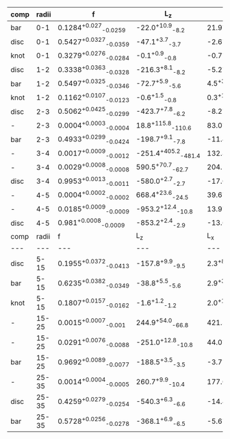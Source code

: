 |comp|radii| f | L<sub>z</sub> | L<sub>x</sub> | L<sub>y</sub> | angle | w<sub>z</sub> | w<sub>x</sub> | w<sub>y</sub> |
|---|---|---| ---| --- | ---| --- | --- | --- | --- |
|bar|   0-1|0.1284<sup>+0.027</sup><sub>-0.0259</sub>|-22.0<sup>+10.9</sup><sub>-8.2</sub>|21.9<sup>+11.3</sup><sub>-11.9</sub>|-50.8<sup>+5.1</sup><sub>-5.9</sub>|76.9<sup>+7.4</sup><sub>-6.6</sub>|50.6<sup>+7.4</sup><sub>-7.7</sub>|21.5<sup>+3.7</sup><sub>-3.5</sub>|22.8<sup>+8.8</sup><sub>-10.1</sub>|
|disc|   0-1|0.5427<sup>+0.0327</sup><sub>-0.0359</sub>|-47.1<sup>+3.7</sup><sub>-3.7</sub>|-2.6<sup>+4.5</sup><sub>-4.4</sub>|4.8<sup>+3.2</sup><sub>-3.3</sub>|57.7<sup>+4.2</sup><sub>-4.5</sub>|90.2<sup>+3.2</sup><sub>-3.1</sub>|67.7<sup>+2.4</sup><sub>-2.3</sub>|63.4<sup>+2.6</sup><sub>-2.6</sub>|
|knot|   0-1|0.3279<sup>+0.0276</sup><sub>-0.0284</sub>|-0.1<sup>+0.9</sup><sub>-0.8</sub>|-0.7<sup>+2.0</sup><sub>-1.3</sub>|2.2<sup>+1.8</sup><sub>-1.9</sub>|23.5<sup>+8.2</sup><sub>-7.4</sub>|27.5<sup>+2.6</sup><sub>-2.4</sub>|18.1<sup>+2.9</sup><sub>-3.0</sub>|10.3<sup>+0.5</sup><sub>-0.2</sub>|
|disc|   1-2|0.3338<sup>+0.0363</sup><sub>-0.0328</sub>|-216.3<sup>+8.1</sup><sub>-8.2</sub>|-5.2<sup>+5.1</sup><sub>-5.7</sub>|-3.1<sup>+4.6</sup><sub>-3.3</sub>|47.5<sup>+16.4</sup><sub>-14.6</sub>|127.2<sup>+4.7</sup><sub>-4.0</sub>|116.5<sup>+4.5</sup><sub>-3.9</sub>|92.3<sup>+4.2</sup><sub>-4.1</sub>|
|bar|   1-2|0.5497<sup>+0.0325</sup><sub>-0.0346</sub>|-72.7<sup>+5.9</sup><sub>-5.6</sub>|4.5<sup>+3.2</sup><sub>-3.3</sub>|4.0<sup>+2.1</sup><sub>-2.2</sub>|74.0<sup>+2.0</sup><sub>-2.0</sub>|98.0<sup>+3.1</sup><sub>-2.9</sub>|56.3<sup>+2.5</sup><sub>-2.5</sub>|74.3<sup>+3.0</sup><sub>-2.8</sub>|
|knot|   1-2|0.1162<sup>+0.0107</sup><sub>-0.0123</sub>|-0.6<sup>+1.5</sup><sub>-0.8</sub>|0.3<sup>+1.2</sup><sub>-1.5</sub>|-0.8<sup>+1.1</sup><sub>-0.8</sub>|52.6<sup>+4.4</sup><sub>-4.2</sub>|26.2<sup>+3.7</sup><sub>-3.1</sub>|10.6<sup>+0.8</sup><sub>-0.4</sub>|15.4<sup>+2.0</sup><sub>-1.7</sub>|
|disc|   2-3|0.5062<sup>+0.0425</sup><sub>-0.0299</sub>|-423.7<sup>+7.8</sup><sub>-6.2</sub>|-8.2<sup>+3.4</sup><sub>-3.2</sub>|-4.0<sup>+2.2</sup><sub>-1.8</sub>|71.1<sup>+4.0</sup><sub>-4.4</sub>|153.8<sup>+2.6</sup><sub>-2.1</sub>|137.7<sup>+2.9</sup><sub>-2.0</sub>|137.9<sup>+2.0</sup><sub>-2.5</sub>|
|-|   2-3|0.0004<sup>+0.0003</sup><sub>-0.0004</sub>|18.8<sup>+115.8</sup><sub>-110.6</sub>|83.0<sup>+201.5</sup><sub>-119.2</sub>|-145.2<sup>+75.7</sup><sub>-163.8</sub>|52.7<sup>+23.2</sup><sub>-19.9</sub>|13.5<sup>+4.9</sup><sub>-2.1</sub>|14.6<sup>+6.9</sup><sub>-2.9</sub>|11.7<sup>+1.7</sup><sub>-1.0</sub>|
|bar|   2-3|0.4933<sup>+0.0299</sup><sub>-0.0424</sub>|-198.7<sup>+9.1</sup><sub>-7.8</sub>|-11.4<sup>+2.4</sup><sub>-3.1</sub>|2.1<sup>+1.1</sup><sub>-1.4</sub>|74.4<sup>+0.6</sup><sub>-0.6</sub>|133.5<sup>+1.5</sup><sub>-1.5</sub>|64.1<sup>+3.2</sup><sub>-1.9</sub>|135.0<sup>+4.7</sup><sub>-4.4</sub>|
|-|   3-4|0.0017<sup>+0.0009</sup><sub>-0.0012</sub>|-251.4<sup>+405.2</sup><sub>-481.4</sub>|132.8<sup>+669.7</sup><sub>-694.6</sub>|779.6<sup>+484.8</sup><sub>-240.6</sub>|16.5<sup>+8.4</sup><sub>-10.1</sub>|12.0<sup>+2.3</sup><sub>-1.2</sub>|11.2<sup>+1.1</sup><sub>-0.7</sub>|10.8<sup>+0.9</sup><sub>-0.5</sub>|
|-|   3-4|0.0029<sup>+0.0008</sup><sub>-0.0008</sub>|590.5<sup>+70.7</sup><sub>-62.7</sub>|204.1<sup>+189.2</sup><sub>-130.2</sub>|-691.5<sup>+32.2</sup><sub>-49.7</sub>|22.4<sup>+11.7</sup><sub>-15.9</sub>|11.4<sup>+1.4</sup><sub>-0.8</sub>|11.9<sup>+1.8</sup><sub>-1.1</sub>|27.3<sup>+11.5</sup><sub>-6.1</sub>|
|disc|   3-4|0.9953<sup>+0.0013</sup><sub>-0.0011</sub>|-580.0<sup>+2.7</sup><sub>-2.7</sub>|-17.0<sup>+2.9</sup><sub>-2.6</sub>|-5.9<sup>+1.3</sup><sub>-1.5</sub>|69.5<sup>+1.1</sup><sub>-1.2</sub>|159.4<sup>+1.2</sup><sub>-1.1</sub>|125.7<sup>+0.9</sup><sub>-0.8</sub>|221.8<sup>+1.4</sup><sub>-1.3</sub>|
|-|   4-5|0.0004<sup>+0.0002</sup><sub>-0.0002</sub>|668.4<sup>+23.6</sup><sub>-24.5</sub>|39.6<sup>+73.2</sup><sub>-92.4</sub>|-700.1<sup>+10.3</sup><sub>-10.9</sub>|15.9<sup>+6.8</sup><sub>-6.0</sub>|19.5<sup>+5.3</sup><sub>-2.7</sub>|11.5<sup>+0.5</sup><sub>-0.4</sub>|235.3<sup>+99.8</sup><sub>-50.2</sub>|
|-|   4-5|0.0185<sup>+0.0009</sup><sub>-0.0009</sub>|-953.2<sup>+12.4</sup><sub>-10.8</sub>|13.9<sup>+5.5</sup><sub>-5.2</sub>|18.1<sup>+2.4</sup><sub>-2.1</sub>|53.4<sup>+5.3</sup><sub>-7.0</sub>|30.2<sup>+6.3</sup><sub>-3.6</sub>|12.2<sup>+0.5</sup><sub>-0.4</sub>|90.4<sup>+12.8</sup><sub>-11.9</sub>|
|disc|   4-5|0.981<sup>+0.0008</sup><sub>-0.0009</sub>|-853.2<sup>+2.4</sup><sub>-2.9</sub>|-13.6<sup>+1.1</sup><sub>-1.3</sub>|-5.3<sup>+0.4</sup><sub>-0.5</sub>|76.1<sup>+0.8</sup><sub>-0.8</sub>|169.6<sup>+0.9</sup><sub>-1.1</sub>|133.1<sup>+0.6</sup><sub>-0.6</sub>|276.1<sup>+0.4</sup><sub>-0.4</sub>|
|comp|radii| f | L<sub>z</sub> | L<sub>x</sub> | L<sub>y</sub> | angle | w<sub>z</sub> | w<sub>x</sub> | w<sub>y</sub> |
|---|---|---| ---| --- | ---| --- | --- | --- | --- |
|disc|   5-15|0.1955<sup>+0.0372</sup><sub>-0.0413</sub>|-157.8<sup>+9.9</sup><sub>-9.5</sub>|2.3<sup>+8.7</sup><sub>-8.2</sub>|-0.8<sup>+8.3</sup><sub>-8.0</sub>|47.9<sup>+36.6</sup><sub>-31.2</sub>|118.1<sup>+7.5</sup><sub>-7.1</sub>|118.2<sup>+9.1</sup><sub>-8.3</sub>|71.3<sup>+5.5</sup><sub>-4.9</sub>|
|bar|   5-15|0.6235<sup>+0.0382</sup><sub>-0.0349</sub>|-38.8<sup>+5.5</sup><sub>-5.6</sub>|2.9<sup>+3.0</sup><sub>-2.9</sub>|-0.3<sup>+2.2</sup><sub>-2.2</sub>|53.5<sup>+3.5</sup><sub>-3.6</sub>|76.5<sup>+2.9</sup><sub>-3.1</sub>|53.9<sup>+2.3</sup><sub>-2.5</sub>|57.6<sup>+3.3</sup><sub>-3.3</sub>|
|knot|   5-15|0.1807<sup>+0.0157</sup><sub>-0.0162</sub>|-1.6<sup>+1.2</sup><sub>-1.2</sub>|2.0<sup>+1.8</sup><sub>-2.1</sub>|2.7<sup>+1.3</sup><sub>-1.4</sub>|23.0<sup>+5.3</sup><sub>-5.1</sub>|23.3<sup>+2.5</sup><sub>-2.4</sub>|10.5<sup>+0.8</sup><sub>-0.4</sub>|10.4<sup>+0.7</sup><sub>-0.3</sub>|
|-|  15-25|0.0015<sup>+0.0007</sup><sub>-0.001</sub>|244.9<sup>+54.0</sup><sub>-66.8</sub>|421.3<sup>+129.5</sup><sub>-78.9</sub>|-259.0<sup>+136.1</sup><sub>-336.0</sub>|59.5<sup>+41.6</sup><sub>-20.6</sub>|46.9<sup>+32.9</sup><sub>-28.7</sub>|30.1<sup>+31.5</sup><sub>-16.6</sub>|13.9<sup>+10.5</sup><sub>-3.0</sub>|
|-|  15-25|0.0291<sup>+0.0076</sup><sub>-0.0088</sub>|-251.0<sup>+12.8</sup><sub>-10.8</sub>|44.0<sup>+23.7</sup><sub>-22.0</sub>|163.5<sup>+9.9</sup><sub>-9.0</sub>|61.4<sup>+6.3</sup><sub>-6.7</sub>|91.9<sup>+17.5</sup><sub>-14.9</sub>|29.1<sup>+8.5</sup><sub>-8.0</sub>|17.7<sup>+12.1</sup><sub>-5.9</sub>|
|bar|  15-25|0.9692<sup>+0.0089</sup><sub>-0.0077</sub>|-188.5<sup>+3.5</sup><sub>-3.5</sub>|-3.7<sup>+2.7</sup><sub>-2.9</sub>|-2.1<sup>+2.1</sup><sub>-1.9</sub>|69.5<sup>+2.1</sup><sub>-2.1</sub>|122.2<sup>+2.1</sup><sub>-2.1</sub>|86.5<sup>+1.6</sup><sub>-1.6</sub>|142.7<sup>+2.6</sup><sub>-2.5</sub>|
|-|  25-35|0.0014<sup>+0.0004</sup><sub>-0.0005</sub>|260.7<sup>+9.9</sup><sub>-10.4</sub>|177.0<sup>+98.1</sup><sub>-27.6</sub>|-594.6<sup>+39.0</sup><sub>-33.8</sub>|27.6<sup>+4.4</sup><sub>-13.2</sub>|14.8<sup>+6.9</sup><sub>-2.9</sub>|246.6<sup>+187.8</sup><sub>-111.3</sub>|12.3<sup>+2.9</sup><sub>-1.5</sub>|
|disc|  25-35|0.4259<sup>+0.0279</sup><sub>-0.0254</sub>|-540.3<sup>+6.3</sup><sub>-6.6</sub>|-14.4<sup>+4.1</sup><sub>-4.5</sub>|7.8<sup>+3.4</sup><sub>-3.4</sub>|78.1<sup>+9.6</sup><sub>-7.0</sub>|168.2<sup>+3.0</sup><sub>-2.7</sub>|158.7<sup>+3.6</sup><sub>-2.8</sub>|148.0<sup>+3.5</sup><sub>-3.3</sub>|
|bar|  25-35|0.5728<sup>+0.0256</sup><sub>-0.0278</sub>|-368.1<sup>+6.9</sup><sub>-6.5</sub>|-5.6<sup>+3.3</sup><sub>-2.8</sub>|-3.4<sup>+1.6</sup><sub>-1.6</sub>|73.6<sup>+0.9</sup><sub>-0.9</sub>|154.9<sup>+2.1</sup><sub>-2.1</sub>|77.0<sup>+2.0</sup><sub>-1.8</sub>|180.5<sup>+3.4</sup><sub>-3.3</sub>|
